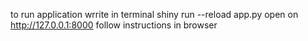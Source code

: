 to run application wrrite in terminal shiny run --reload app.py
open on http://127.0.0.1:8000
follow instructions in browser
